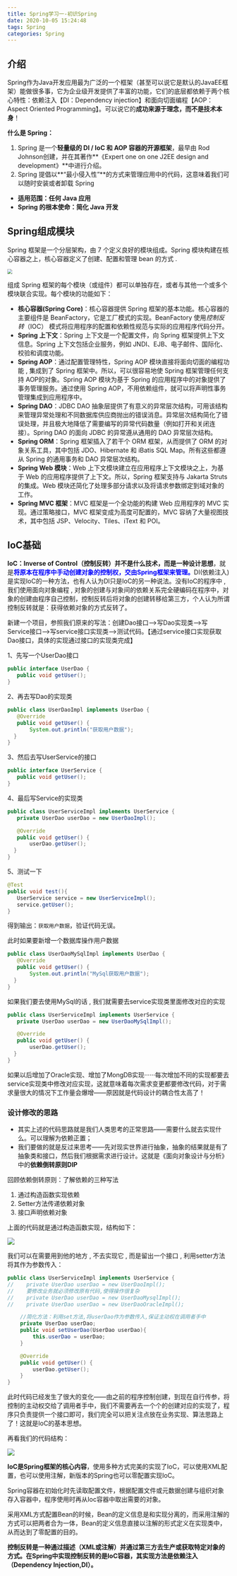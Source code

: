 ```yaml
---
title: Spring学习一-初识Spring
date: 2020-10-05 15:24:48
tags: Spring
categories: Spring
---
```


## 介绍

Spring作为Java开发应用最为广泛的一个框架（甚至可以说它是默认的JavaEE框架）能做很多事，它为企业级开发提供了丰富的功能，它们的底层都依赖于两个核心特性：依赖注入【DI：Dependency injection】和面向切面编程【AOP：Aspect Oriented Programming】。可以说它的**成功来源于理念，而不是技术本身**！

**什么是 Spring：**

1. Spring 是一个**轻量级的 DI / IoC 和 AOP 容器的开源框架**，最早由 Rod Johnson创建，并在其著作**《Expert one on one J2EE design and development》**中进行介绍。
2. Spring 提倡以**“最小侵入性”**的方式来管理应用中的代码，这意味着我们可以随时安装或者卸载 Spring

- **适用范围：任何 Java 应用**
- **Spring 的根本使命：简化 Java 开发**

<!--more-->



## Spring组成模块

Spring 框架是一个分层架构，由 7 个定义良好的模块组成。Spring 模块构建在核心容器之上，核心容器定义了创建、配置和管理 bean 的方式 .

<img src="http://img2.salute61.top/Spring%E4%BA%86%E8%A7%A301.png" style="zoom:67%;" />

组成 Spring 框架的每个模块（或组件）都可以单独存在，或者与其他一个或多个模块联合实现。每个模块的功能如下：

- **核心容器(Spring Core)**：核心容器提供 Spring 框架的基本功能。核心容器的主要组件是 BeanFactory，它是工厂模式的实现。BeanFactory 使用*控制反转*（IOC） 模式将应用程序的配置和依赖性规范与实际的应用程序代码分开。
- **Spring 上下文**：Spring 上下文是一个配置文件，向 Spring 框架提供上下文信息。Spring 上下文包括企业服务，例如 JNDI、EJB、电子邮件、国际化、校验和调度功能。
- **Spring AOP**：通过配置管理特性，Spring AOP 模块直接将面向切面的编程功能 , 集成到了 Spring 框架中。所以，可以很容易地使 Spring 框架管理任何支持 AOP的对象。Spring AOP 模块为基于 Spring 的应用程序中的对象提供了事务管理服务。通过使用 Spring AOP，不用依赖组件，就可以将声明性事务管理集成到应用程序中。
- **Spring DAO**：JDBC DAO 抽象层提供了有意义的异常层次结构，可用该结构来管理异常处理和不同数据库供应商抛出的错误消息。异常层次结构简化了错误处理，并且极大地降低了需要编写的异常代码数量（例如打开和关闭连接）。Spring DAO 的面向 JDBC 的异常遵从通用的 DAO 异常层次结构。
- **Spring ORM**：Spring 框架插入了若干个 ORM 框架，从而提供了 ORM 的对象关系工具，其中包括 JDO、Hibernate 和 iBatis SQL Map。所有这些都遵从 Spring 的通用事务和 DAO 异常层次结构。
- **Spring Web 模块**：Web 上下文模块建立在应用程序上下文模块之上，为基于 Web 的应用程序提供了上下文。所以，Spring 框架支持与 Jakarta Struts 的集成。Web 模块还简化了处理多部分请求以及将请求参数绑定到域对象的工作。
- **Spring MVC 框架**：MVC 框架是一个全功能的构建 Web 应用程序的 MVC 实现。通过策略接口，MVC 框架变成为高度可配置的，MVC 容纳了大量视图技术，其中包括 JSP、Velocity、Tiles、iText 和 POI。



## IoC基础

**IoC：Inverse of Control（控制反转）**并不是什么技术，而是一种**设计思想**，就是<font color="blue">**将原本在程序中手动创建对象的控制权，交由Spring框架来管理。**</font>DI(依赖注入)是实现IoC的一种方法，也有人认为DI只是IoC的另一种说法。没有IoC的程序中 , 我们使用面向对象编程 , 对象的创建与对象间的依赖关系完全硬编码在程序中，对象的创建由程序自己控制，控制反转后将对象的创建转移给第三方，个人认为所谓控制反转就是：获得依赖对象的方式反转了。

新建一个项目，参照我们原来的写法：创建Dao接口-->写Dao实现类-->写Service接口-->写service接口实现类-->测试代码。【通过service接口实现获取Dao接口，具体的实现通过接口的实现类完成】

1、先写一个UserDao接口

```java
public interface UserDao {
   public void getUser();
}
```

2、再去写Dao的实现类

```java
public class UserDaoImpl implements UserDao {
   @Override
   public void getUser() {
       System.out.println("获取用户数据");
  }
}
```

3、然后去写UserService的接口

```java
public interface UserService {
   public void getUser();
}
```

4、最后写Service的实现类

```java
public class UserServiceImpl implements UserService {
   private UserDao userDao = new UserDaoImpl();

   @Override
   public void getUser() {
       userDao.getUser();
  }
}
```

5、测试一下

```java
@Test
public void test(){
   UserService service = new UserServiceImpl();
   service.getUser();
}
```

得到输出：`获取用户数据`，验证代码无误。

此时如果要新增一个数据库操作用户数据

```java
public class UserDaoMySqlImpl implements UserDao {
   @Override
   public void getUser() {
       System.out.println("MySql获取用户数据");
  }
}
```

如果我们要去使用MySql的话 , 我们就需要去service实现类里面修改对应的实现

```java
public class UserServiceImpl implements UserService {
   private UserDao userDao = new UserDaoMySqlImpl();

   @Override
   public void getUser() {
       userDao.getUser();
  }
}
```

如果以后增加了Oracle实现、增加了MongDB实现······每次增加不同的实现都要去service实现类中修改对应实现，这就意味着每次需求变更都要修改代码，对于需求量很大的情况下工作量会爆增——原因就是代码设计的耦合性太高了！

### 设计修改的思路

- 其实上述的代码思路就是我们人类思考的正常思路——需要什么就去实现什么。可以理解为依赖正置；
- 我们要做的就是反过来思考——先对现实世界进行抽象，抽象的结果就是有了抽象类和接口，然后我们根据需求进行设计。这就是《面向对象设计与分析》中的**依赖倒转原则DIP**

回顾依赖倒转原则：了解依赖的三种写法

1. 通过构造函数实现依赖
2. Setter方法传递依赖对象 
3. 接口声明依赖对象

上面的代码就是通过构造函数实现，结构如下：

![](http://img2.salute61.top/Spring%E4%BA%86%E8%A7%A302.png)

我们可以在需要用到他的地方 , 不去实现它 , 而是留出一个接口 , 利用setter方法将其作为参数传入：

```java
public class UserServiceImpl implements UserService {
//    private UserDao userDao = new UserDaoImpl();
//    要修改业务就必须修改原有代码,使得操作很复杂
//    private UserDao userDao = new UserDaoMysqlImpl();
//    private UserDao userDao = new UserDaoOracleImpl();

    //简化方法：利用set方法,将userDao作为参数传入,保证主动权在调用者手中
    private UserDao userDao;
    public void setUserDao(UserDao userDao){
        this.userDao = userDao;
    }

    @Override
    public void getUser() {
        userDao.getUser();
    }
}
```

此时代码已经发生了很大的变化——由之前的程序控制创建，到现在自行传参，将控制的主动权交给了调用者手中，我们不需要再去一个个的创建对应的实现了，程序只负责提供一个接口即可，我们完全可以把关注点放在业务实现、算法思路上了！这就是IoC的基本思想。

再看我们的代码结构：

![](http://img2.salute61.top/Spring%E4%BA%86%E8%A7%A3022.png)

**IoC是Spring框架的核心内容**，使用多种方式完美的实现了IoC，可以使用XML配置，也可以使用注解，新版本的Spring也可以零配置实现IoC。

Spring容器在初始化时先读取配置文件，根据配置文件或元数据创建与组织对象存入容器中，程序使用时再从Ioc容器中取出需要的对象。

采用XML方式配置Bean的时候，Bean的定义信息是和实现分离的，而采用注解的方式可以把两者合为一体，Bean的定义信息直接以注解的形式定义在实现类中，从而达到了零配置的目的。

**控制反转是一种通过描述（XML或注解）并通过第三方去生产或获取特定对象的方式。在Spring中实现控制反转的是IoC容器，其实现方法是依赖注入（Dependency Injection,DI）。**





































